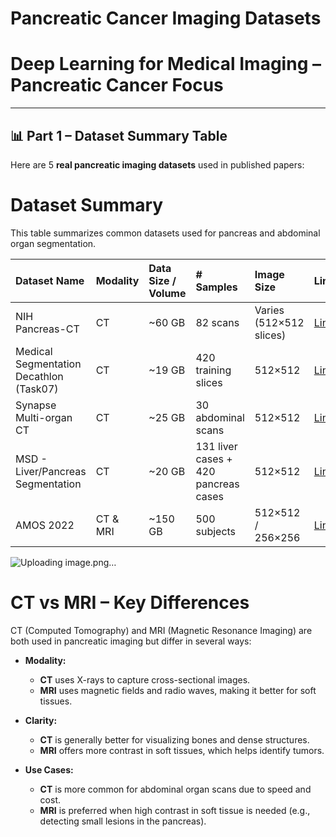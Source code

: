 # Pancreatic Cancer Imaging Datasets

# Deep Learning for Medical Imaging – Pancreatic Cancer Focus

---

## 📊 Part 1 – Dataset Summary Table

Here are 5 **real pancreatic imaging datasets** used in published papers:


# Dataset Summary

This table summarizes common datasets used for pancreas and abdominal organ segmentation.

| Dataset Name | Modality | Data Size / Volume | # Samples | Image Size | Link |
|:-------------|:---------|:-------------------|:----------|:------------|:------|
| NIH Pancreas-CT | CT | ~60 GB | 82 scans | Varies (512×512 slices) | [Link](https://wiki.cancerimagingarchive.net/display/Public/Pancreas-CT) |
| Medical Segmentation Decathlon (Task07) | CT | ~19 GB | 420 training slices | 512×512 | [Link](http://medicaldecathlon.com/) |
| Synapse Multi-organ CT | CT | ~25 GB | 30 abdominal scans | 512×512 | [Link](https://www.synapse.org/#!Synapse:syn3193805) |
| MSD - Liver/Pancreas Segmentation | CT | ~20 GB | 131 liver cases + 420 pancreas cases | 512×512 | [Link](http://medicaldecathlon.com/) |
| AMOS 2022 | CT & MRI | ~150 GB | 500 subjects | 512×512 / 256×256 | [Link](https://amos22.grand-challenge.org/) |


![Uploading image.png…]()

#  CT vs MRI – Key Differences

CT (Computed Tomography) and MRI (Magnetic Resonance Imaging) are both used in pancreatic imaging but differ in several ways:

- **Modality:**  
  - **CT** uses X-rays to capture cross-sectional images.  
  - **MRI** uses magnetic fields and radio waves, making it better for soft tissues.

- **Clarity:**  
  - **CT** is generally better for visualizing bones and dense structures.  
  - **MRI** offers more contrast in soft tissues, which helps identify tumors.

- **Use Cases:**  
  - **CT** is more common for abdominal organ scans due to speed and cost.  
  - **MRI** is preferred when high contrast in soft tissue is needed (e.g., detecting small lesions in the pancreas).


